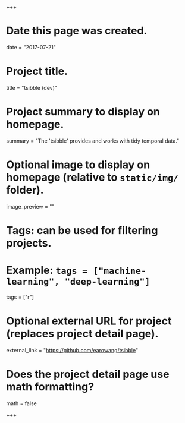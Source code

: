 +++
# Date this page was created.
date = "2017-07-21"

# Project title.
title = "tsibble (dev)"

# Project summary to display on homepage.
summary = "The 'tsibble' provides and works with tidy temporal data."

# Optional image to display on homepage (relative to `static/img/` folder).
image_preview = ""

# Tags: can be used for filtering projects.
# Example: `tags = ["machine-learning", "deep-learning"]`
tags = ["r"]

# Optional external URL for project (replaces project detail page).
external_link = "https://github.com/earowang/tsibble"

# Does the project detail page use math formatting?
math = false

+++

